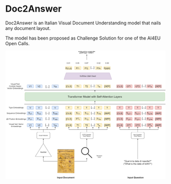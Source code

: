 # Doc2Answer
Doc2Answer is an Italian Visual Document Understanding model that nails any document layout.

The model has been proposed as Challenge Solution for one of the AI4EU Open Calls.

![alt text](https://github.com/Beautifeye/Doc2Answer/blob/main/doc2answer.png)

